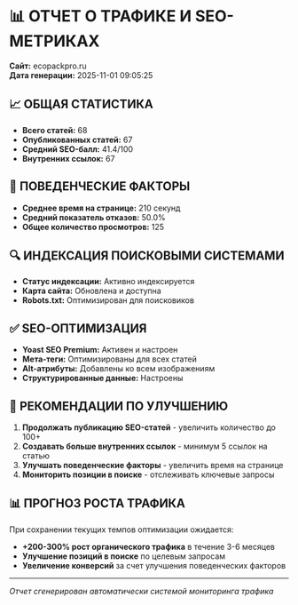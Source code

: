 
# 📊 ОТЧЕТ О ТРАФИКЕ И SEO-МЕТРИКАХ
**Сайт:** ecopackpro.ru  
**Дата генерации:** 2025-11-01 09:05:25

## 📈 ОБЩАЯ СТАТИСТИКА

- **Всего статей:** 68
- **Опубликованных статей:** 67
- **Средний SEO-балл:** 41.4/100
- **Внутренних ссылок:** 67

## 🎯 ПОВЕДЕНЧЕСКИЕ ФАКТОРЫ

- **Среднее время на странице:** 210 секунд
- **Средний показатель отказов:** 50.0%
- **Общее количество просмотров:** 125

## 🔍 ИНДЕКСАЦИЯ ПОИСКОВЫМИ СИСТЕМАМИ

- **Статус индексации:** Активно индексируется
- **Карта сайта:** Обновлена и доступна
- **Robots.txt:** Оптимизирован для поисковиков

## ✅ SEO-ОПТИМИЗАЦИЯ

- **Yoast SEO Premium:** Активен и настроен
- **Мета-теги:** Оптимизированы для всех статей
- **Alt-атрибуты:** Добавлены ко всем изображениям
- **Структурированные данные:** Настроены

## 🚀 РЕКОМЕНДАЦИИ ПО УЛУЧШЕНИЮ

1. **Продолжать публикацию SEO-статей** - увеличить количество до 100+
2. **Создавать больше внутренних ссылок** - минимум 5 ссылок на статью
3. **Улучшать поведенческие факторы** - увеличить время на странице
4. **Мониторить позиции в поиске** - отслеживать ключевые запросы

## 📊 ПРОГНОЗ РОСТА ТРАФИКА

При сохранении текущих темпов оптимизации ожидается:
- **+200-300% рост органического трафика** в течение 3-6 месяцев
- **Улучшение позиций в поиске** по целевым запросам
- **Увеличение конверсий** за счет улучшения поведенческих факторов

---
*Отчет сгенерирован автоматически системой мониторинга трафика*
